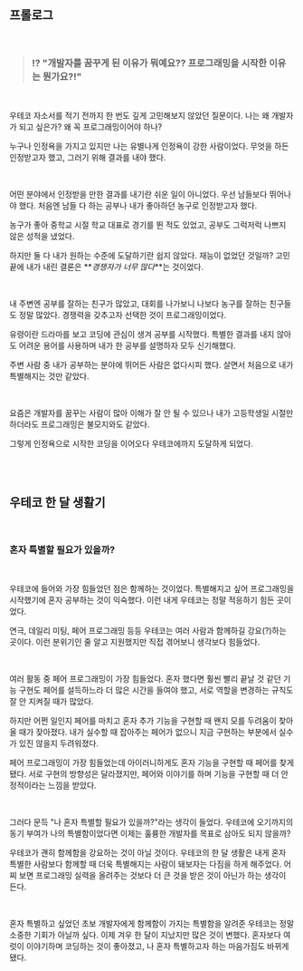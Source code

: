 ## 프롤로그

<br>

> ### ⁉️ "개발자를 꿈꾸게 된 이유가 뭐예요?? 프로그래밍을 시작한 이유는 뭔가요?!"

<br>

우테코 자소서를 적기 전까지 한 번도 깊게 고민해보지 않았던 질문이다. 나는 왜 개발자가 되고 싶은가? 왜 꼭 프로그래밍이어야 하나?

누구나 인정욕을 가지고 있지만 나는 유별나게 인정욕이 강한 사람이었다. 무엇을 하든 인정받고자 했고, 그러기 위해 결과를 내야 했다.

<br>

어떤 분야에서 인정받을 만한 결과를 내기란 쉬운 일이 아니었다. 우선 남들보다 뛰어나야 했다. 처음엔 남들 다 하는 공부나 내가 좋아하던 농구로 인정받고자 했다.

농구가 좋아 중학교 시절 학교 대표로 경기를 뛴 적도 있었고, 공부도 그럭저럭 나쁘지 않은 성적을 냈었다.

하지만 둘 다 내가 원하는 수준에 도달하기란 쉽지 않았다. 재능이 없었던 것일까? 고민 끝에 내가 내린 결론은 **_경쟁자가 너무 많다_**는 것이었다.

<br>

내 주변엔 공부를 잘하는 친구가 많았고, 대회를 나가보니 나보다 농구를 잘하는 친구들도 정말 많았다. 경쟁력을 갖추고자 선택한 것이 프로그래밍이었다.

유령이란 드라마를 보고 코딩에 관심이 생겨 공부를 시작했다. 특별한 결과를 내지 않아도 어려운 용어를 사용하며 내가 한 공부를 설명하자 모두 신기해했다.

주변 사람 중 내가 공부하는 분야에 뛰어든 사람은 없다시피 했다. 살면서 처음으로 내가 특별해지는 것만 같았다.

<br>

요즘은 개발자를 꿈꾸는 사람이 많아 이해가 잘 안 될 수 있으나 내가 고등학생일 시절만 하더라도 프로그래밍은 불모지와도 같았다.

그렇게 인정욕으로 시작한 코딩을 이어오다 우테코에까지 도달하게 되었다.

<br>
<br>

## 우테코 한 달 생활기

<br>

### 혼자 특별할 필요가 있을까?

<br>

우테코에 들어와 가장 힘들었던 점은 함께하는 것이었다. 특별해지고 싶어 프로그래밍을 시작했기에 혼자 공부하는 것이 익숙했다. 이런 내게 우테코는 정말 적응하기 힘든 곳이었다.

연극, 데일리 미팅, 페어 프로그래밍 등등 우테코는 여러 사람과 함께하길 강요(?)하는 곳이다. 이런 분위기인 줄 알고 지원했지만 직접 겪어보니 생각보다 힘들었다.

<br>

여러 활동 중 페어 프로그래밍이 가장 힘들었다. 혼자 했다면 훨씬 빨리 끝날 것 같던 기능 구현도 페어를 설득하느라 더 많은 시간을 들여야 했고, 서로 역할을 변경하는 규칙도 잘 안 지켜질 때가 많았다.

하지만 어쩐 일인지 페어를 마치고 혼자 추가 기능을 구현할 때 왠지 모를 두려움이 찾아올 때가 잦아졌다. 내가 실수할 때 잡아주는 페어가 없으니 지금 구현하는 부분에서 실수가 있진 않을지 두려워졌다.

페어 프로그래밍이 가장 힘들었는데 아이러니하게도 혼자 기능을 구현할 때 페어를 찾게 됐다. 서로 구현의 방향성은 달라졌지만, 페어와 이야기를 하며 기능을 구현할 때 더 안정적이라는 느낌을 받았다.

<br>

그러다 문득 "나 혼자 특별할 필요가 있을까?"라는 생각이 들었다. 우테코에 오기까지의 동기 부여가 나의 특별함이었다면 이제는 훌륭한 개발자를 목표로 삼아도 되지 않을까?

우테코가 괜히 함께함을 강요하는 것이 아닐 것이다. 우테코의 한 달 생활은 내게 혼자 특별한 사람보다 함께할 때 더욱 특별해지는 사람이 돼보자는 다짐을 하게 해주었다. 어찌 보면 프로그래밍 실력을 올려주는 것보다 더 큰 것을 받은 것이 아닌가 하는 생각이 든다.

<br>

혼자 특별하고 싶었던 초보 개발자에게 함께함이 가지는 특별함을 알려준 우테코는 정말 소중한 기회가 아닐까 싶다. 이제 겨우 한 달이 지났지만 많은 것이 변했다. 혼자보다 여럿이 이야기하며 코딩하는 것이 좋아졌고, 나 혼자 특별하고자 하는 마음가짐도 바뀌게 됐다.
